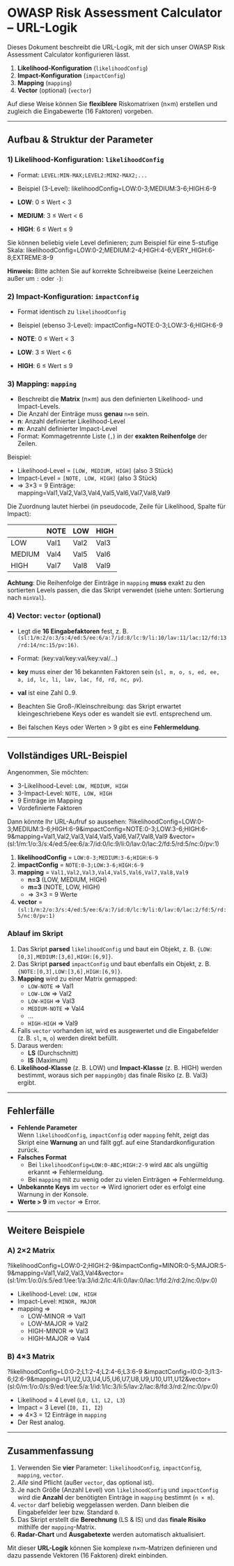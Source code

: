 # OWASP Risk Assessment Calculator – URL-Logik

Dieses Dokument beschreibt die URL-Logik, mit der sich unser OWASP Risk Assessment Calculator konfigurieren lässt.

1. **Likelihood-Konfiguration** (`likelihoodConfig`)
2. **Impact-Konfiguration** (`impactConfig`)
3. **Mapping** (`mapping`)
4. **Vector** (optional) (`vector`)

Auf diese Weise können Sie **flexiblere** Riskomatrixen (n×m) erstellen und zugleich die Eingabewerte (16 Faktoren) vorgeben.

---

## Aufbau & Struktur der Parameter

### 1) Likelihood-Konfiguration: `likelihoodConfig`
- Format: `LEVEL:MIN-MAX;LEVEL2:MIN2-MAX2;...`
- Beispiel (3-Level): likelihoodConfig=LOW:0-3;MEDIUM:3-6;HIGH:6-9

- **LOW**: 0 ≤ Wert < 3  
- **MEDIUM**: 3 ≤ Wert < 6  
- **HIGH**: 6 ≤ Wert ≤ 9  

Sie können beliebig viele Level definieren; zum Beispiel für eine 5-stufige Skala:
likelihoodConfig=LOW:0-2;MEDIUM:2-4;HIGH:4-6;VERY_HIGH:6-8;EXTREME:8-9

**Hinweis:** Bitte achten Sie auf korrekte Schreibweise (keine Leerzeichen außer um `:` oder `-`):


### 2) Impact-Konfiguration: `impactConfig`
- Format identisch zu `likelihoodConfig`
- Beispiel (ebenso 3-Level): impactConfig=NOTE:0-3;LOW:3-6;HIGH:6-9

- **NOTE**: 0 ≤ Wert < 3  
- **LOW**: 3 ≤ Wert < 6  
- **HIGH**: 6 ≤ Wert ≤ 9  

### 3) Mapping: `mapping`
- Beschreibt die **Matrix** (n×m) aus den definierten Likelihood- und Impact-Levels.
- Die Anzahl der Einträge muss **genau** `n×m` sein.
- **n**: Anzahl definierter Likelihood-Level
- **m**: Anzahl definierter Impact-Level
- Format: Kommagetrennte Liste (`,`) in der **exakten Reihenfolge** der Zeilen.

Beispiel:  
- Likelihood-Level = `[LOW, MEDIUM, HIGH]` (also 3 Stück)  
- Impact-Level = `[NOTE, LOW, HIGH]` (also 3 Stück)  
- => 3×3 = 9 Einträge: mapping=Val1,Val2,Val3,Val4,Val5,Val6,Val7,Val8,Val9

Die Zuordnung lautet hierbei (in pseudocode, Zeile für Likelihood, Spalte für Impact):

|     | NOTE | LOW  | HIGH |
|-----|------|------|------|
| LOW    | Val1 | Val2 | Val3 |
| MEDIUM | Val4 | Val5 | Val6 |
| HIGH   | Val7 | Val8 | Val9 |

**Achtung**: Die Reihenfolge der Einträge in `mapping` **muss** exakt zu den sortierten Levels passen, die das Skript verwendet (siehe unten: Sortierung nach `minVal`).

### 4) Vector: `vector` (optional)
- Legt die **16 Eingabefaktoren** fest, z. B. `(sl:1/m:2/o:3/s:4/ed:5/ee:6/a:7/id:8/lc:9/li:10/lav:11/lac:12/fd:13/rd:14/nc:15/pv:16)`.
- Format: (key:val/key:val/key:val/...)

- **key** muss einer der 16 bekannten Faktoren sein (`sl, m, o, s, ed, ee, a, id, lc, li, lav, lac, fd, rd, nc, pv`).
- **val** ist eine Zahl 0..9.
- Beachten Sie Groß-/Kleinschreibung: das Skript erwartet kleingeschriebene Keys oder es wandelt sie evtl. entsprechend um.
- Bei falschen Keys oder Werten > 9 gibt es eine **Fehlermeldung**.

---

## Vollständiges URL-Beispiel

Angenommen, Sie möchten:
- 3-Likelihood-Level: `LOW, MEDIUM, HIGH`
- 3-Impact-Level: `NOTE, LOW, HIGH`
- 9 Einträge im Mapping
- Vordefinierte Faktoren

Dann könnte Ihr URL-Aufruf so aussehen: ?likelihoodConfig=LOW:0-3;MEDIUM:3-6;HIGH:6-9&impactConfig=NOTE:0-3;LOW:3-6;HIGH:6-9&mapping=Val1,Val2,Val3,Val4,Val5,Val6,Val7,Val8,Val9 &vector=(sl:1/m:1/o:3/s:4/ed:5/ee:6/a:7/id:0/lc:9/li:0/lav:0/lac:2/fd:5/rd:5/nc:0/pv:1)


1. **likelihoodConfig** = `LOW:0-3;MEDIUM:3-6;HIGH:6-9`
2. **impactConfig** = `NOTE:0-3;LOW:3-6;HIGH:6-9`
3. **mapping** = `Val1,Val2,Val3,Val4,Val5,Val6,Val7,Val8,Val9`
   - **n=3** (LOW, MEDIUM, HIGH)  
   - **m=3** (NOTE, LOW, HIGH)  
   - => 3×3 = 9 Werte
4. **vector** = `(sl:1/m:2/o:3/s:4/ed:5/ee:6/a:7/id:0/lc:9/li:0/lav:0/lac:2/fd:5/rd:5/nc:0/pv:1)`

### Ablauf im Skript

1. Das Skript **parsed** `likelihoodConfig` und baut ein Objekt, z. B. `{LOW:[0,3],MEDIUM:[3,6],HIGH:[6,9]}`.
2. Das Skript **parsed** `impactConfig` und baut ebenfalls ein Objekt, z. B. `{NOTE:[0,3],LOW:[3,6],HIGH:[6,9]}`.
3. **Mapping** wird zu einer Matrix gemapped:  
   - `LOW-NOTE` => Val1  
   - `LOW-LOW` => Val2  
   - `LOW-HIGH` => Val3  
   - `MEDIUM-NOTE` => Val4  
   - ...  
   - `HIGH-HIGH` => Val9
4. Falls `vector` vorhanden ist, wird es ausgewertet und die Eingabefelder (z. B. `sl`, `m`, `o`) werden direkt befüllt.
5. Daraus werden:
   - **LS** (Durchschnitt)  
   - **IS** (Maximum)
6. **Likelihood-Klasse** (z. B. LOW) und **Impact-Klasse** (z. B. HIGH) werden bestimmt, woraus sich per `mappingObj` das finale Risiko (z. B. Val3) ergibt.

---

## Fehlerfälle

- **Fehlende Parameter**  
  Wenn `likelihoodConfig`, `impactConfig` oder `mapping` fehlt, zeigt das Skript eine **Warnung** an und fällt ggf. auf eine Standardkonfiguration zurück.
- **Falsches Format**  
  - Bei `likelihoodConfig=LOW:0-ABC;HIGH:2-9` wird `ABC` als ungültig erkannt => Fehlermeldung.  
  - Bei `mapping` mit zu wenig oder zu vielen Einträgen => Fehlermeldung.
- **Unbekannte Keys** im `vector` => Wird ignoriert oder es erfolgt eine Warnung in der Konsole.
- **Werte > 9** im `vector` => Error.

---

## Weitere Beispiele

### A) 2×2 Matrix 
?likelihoodConfig=LOW:0-2;HIGH:2-9&impactConfig=MINOR:0-5;MAJOR:5-9&mapping=Val1,Val2,Val3,Val4&vector=(sl:1/m:1/o:0/s:5/ed:1/ee:1/a:3/id:2/lc:4/li:0/lav:0/lac:1/fd:2/rd:2/nc:0/pv:0)

- Likelihood-Level: `LOW, HIGH`  
- Impact-Level: `MINOR, MAJOR`  
- mapping =>  
  - LOW-MINOR => Val1  
  - LOW-MAJOR => Val2  
  - HIGH-MINOR => Val3  
  - HIGH-MAJOR => Val4  

### B) 4×3 Matrix  
?likelihoodConfig=L0:0-2;L1:2-4;L2:4-6;L3:6-9 &impactConfig=I0:0-3;I1:3-6;I2:6-9&mapping=U1,U2,U3,U4,U5,U6,U7,U8,U9,U10,U11,U12&vector=(sl:0/m:1/o:0/s:9/ed:1/ee:5/a:1/id:1/lc:3/li:5/lav:2/lac:8/fd:3/rd:2/nc:0/pv:0)

- Likelihood = 4 Level (`L0, L1, L2, L3`)
- Impact = 3 Level (`I0, I1, I2`)
- => 4×3 = 12 Einträge in `mapping`
- Der Rest analog.

---

## Zusammenfassung

1. Verwenden Sie **vier** Parameter: `likelihoodConfig`, `impactConfig`, `mapping`, `vector`.
2. *Alle* sind Pflicht (außer `vector`, das optional ist).  
3. Je nach Größe (Anzahl Level) von `likelihoodConfig` und `impactConfig` wird die **Anzahl** der benötigten Einträge in `mapping` bestimmt (`n × m`).
4. `vector` darf beliebig weggelassen werden. Dann bleiben die Eingabefelder leer bzw. Standard `0`.
5. Das Skript erstellt die **Berechnung** (LS & IS) und das **finale Risiko** mithilfe der `mapping`-Matrix.  
6. **Radar-Chart** und **Ausgabetexte** werden automatisch aktualisiert.

Mit dieser **URL-Logik** können Sie komplexe n×m-Matrizen definieren und dazu passende Vektoren (16 Faktoren) direkt einbinden.




